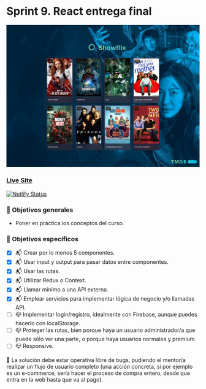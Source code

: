 # Sprint 9. React entrega final

![Descripción](./src/assets/images/readme/screenshot.png)

### ****[Live Site]( https://react-sprint9.netlify.app/)****

[![Netlify Status](https://api.netlify.com/api/v1/badges/ebcad02b-2569-42b1-9bc1-6b31a665967e/deploy-status)](https://react-sprint9.netlify.app)

### **🎯 Objetivos generales**

- Poner en práctica los conceptos del curso.

### **🎯 Objetivos específicos**

- [x] 📬  Crear por lo menos 5 componentes.
- [x] 📬  Usar input y output para pasar datos entre componentes.
- [x] 📬  Usar las rutas.
- [x] 📬  Utilizar Redux o Context.
- [x] 📬  Llamar mínimo a una API externa.
- [x] 📬  Emplear servicios para implementar lógica de negocio y/o llamadas API.
- [ ] 📪  Implementar login/registro, idealmente con Firebase, aunque puedes hacerlo con localStorage.
- [ ] 📪  Proteger las rutas, bien porque haya un usuario administrador/a que puede sólo ver una parte, o porque haya usuarios normales y premium.
- [ ] 📪  Responsive.

📌 La solución debe estar operativa libre de bugs, pudiendo el mentor/a realizar un flujo de usuario completo (una acción concreta, si por ejemplo es un e-commerce, sería hacer el proceso de compra entero, desde que entra en la web hasta que va al pago).

